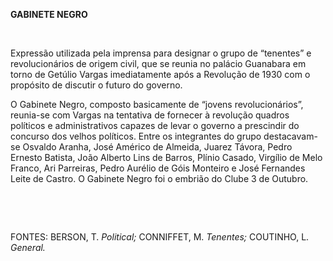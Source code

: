 **GABINETE NEGRO**

 

Expressão utilizada pela imprensa para designar o grupo de “tenentes” e
revolucionários de origem civil, que se reunia no palácio Guanabara em
torno de Getúlio Vargas imediatamente após a Revolução de 1930 com o
propósito de discutir o futuro do governo.

O Gabinete Negro, composto basicamente de “jovens revolucionários”,
reunia-se com Vargas na tentativa de fornecer à revolução quadros
políticos e administrativos capazes de levar o governo a prescindir do
concurso dos velhos políticos. Entre os integrantes do grupo
destacavam-se Osvaldo Aranha, José Américo de Almeida, Juarez Távora,
Pedro Ernesto Batista, João Alberto Lins de Barros, Plínio Casado,
Virgílio de Melo Franco, Ari Parreiras, Pedro Aurélio de Góis Monteiro e
José Fernandes Leite de Castro. O Gabinete Negro foi o embrião do Clube
3 de Outubro.

 

 

FONTES: BERSON, T. *Political;* CONNIFFET, M. *Tenentes;* COUTINHO, L.
*General.*

 
